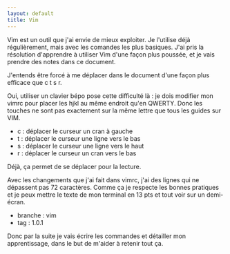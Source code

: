 ```yaml
---
layout: default
title: Vim
---
```


Vim est un outil que j'ai envie de mieux exploiter. Je l'utilise déjà
régulièrement, mais avec les comandes les plus basiques. J'ai pris la
résolution d'apprendre à utiliser Vim d'une façon plus poussée, et je
vais prendre des notes dans ce document.

J'entends être forcé à me déplacer dans le document d'une façon plus
efficace que c t s r.

Oui, utiliser un clavier bépo pose cette difficulté là : je dois
modifier mon vimrc pour placer les hjkl au même endroit qu'en QWERTY.
Donc les touches ne sont pas exactement sur la même lettre que tous les
guides sur VIM.

* c : déplacer le curseur un cran à gauche
* t : déplacer le curseur une ligne vers le bas
* s : déplacer le curseur une ligne vers le haut
* r : déplacer le curseur un cran vers le bas

Déjà, ça permet de se déplacer pour la lecture.

Avec les changements que j'ai fait dans vimrc, j'ai des lignes qui ne
dépassent pas 72 caractères. Comme ça je respecte les bonnes pratiques
et je peux mettre le texte de mon terminal en 13 pts et tout voir sur un
demi-écran. 

* branche : vim
* tag : 1.0.1

Donc par la suite je vais écrire les commandes et détailler mon
apprentissage, dans le but de m'aider à retenir tout ça.

